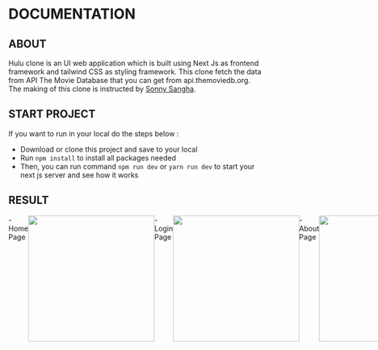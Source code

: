 # DOCUMENTATION

## ABOUT
Hulu clone is an UI web application which is built using Next Js as frontend framework and tailwind CSS as styling framework. This clone fetch the data from API The Movie Database that you can get from api.themoviedb.org. The making of this clone is instructed by <a href="https://youtu.be/MqDlsjc8GLo">Sonny Sangha</a>.

## START PROJECT

If you want to run in your local do the steps below :
- Download or clone this project and save to your local 
- Run `npm install` to install all packages needed
- Then, you can run command `npm run dev` or `yarn run dev` to start your next js server and see how it works

## RESULT

<div style="display: flex">
- Home Page
<img src="https://i.postimg.cc/wxkYMGgC/Screen-Shot-2022-12-02-at-15-10-48.png" style="height: 250px" />
- Login Page
<img src="https://i.postimg.cc/LsPrpyx0/Screen-Shot-2022-12-02-at-15-10-55.png" style="height: 250px" />
- About Page
<img src="https://i.postimg.cc/hjg3qKzf/Screen-Shot-2022-12-02-at-15-12-27.png" style="height: 250px" />
- Surat Masuk Page
<img src="https://i.postimg.cc/0jXtmmtw/Screen-Shot-2022-12-02-at-15-12-44.png" style="height: 250px" />
- Surat Keluar Page
<img src="https://i.postimg.cc/Fs2p4hwN/Screen-Shot-2022-12-02-at-15-12-55.png" style="height: 250px" />
- Arsip Peminjaman Page
<img src="https://i.postimg.cc/rp9Nxxsw/Screen-Shot-2022-12-02-at-15-13-04.png" style="height: 250px" />
- Add Data Arsip Peminjaman
<img src="https://i.postimg.cc/h4M46jzQ/Screen-Shot-2022-12-02-at-15-13-15.png" style="height: 250px" />
</div>

